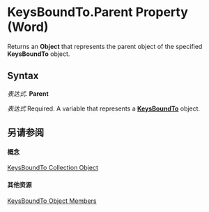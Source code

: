 
# KeysBoundTo.Parent Property (Word)

Returns an  **Object** that represents the parent object of the specified **KeysBoundTo** object.


## Syntax

 _表达式_. **Parent**

 _表达式_ Required. A variable that represents a **[KeysBoundTo](63ed40e5-8223-78d6-c90a-bf6be8a2fbf6.md)** object.


## 另请参阅


#### 概念


[KeysBoundTo Collection Object](63ed40e5-8223-78d6-c90a-bf6be8a2fbf6.md)
#### 其他资源


[KeysBoundTo Object Members](http://msdn.microsoft.com/library/c46ff321-727e-4a96-11df-9fae3d5a0ba5%28Office.15%29.aspx)